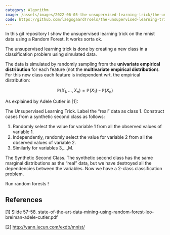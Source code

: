 ```yaml
---
category: Algorithm
image: /assets/images/2022-06-05-the-unsupervised-learning-trick/the-unsupervised-learning-trick.png
code: https://github.com/laegsgaardTroels/the-unsupervised-learning-trick
---
```

In this git repository I show the unsupervised learning trick on the mnist data using a Random Forest. It works sorta ok.<!--more-->

The unsupervised learning trick is done by creating a new class in a classification problem using simulated data.

The data is simulated by randomly sampling from the **univariate empirical distribution** for each feature (not the **multivariate empirical distribution**).
For this new class each feature is independent wrt. the empirical distribution:

$$\mathbb{P}(X_1, \dots, X_n) = \mathbb{P}(X_1) \cdots \mathbb{P}(X_n)$$

As explained by Adele Cutler in [1]:

The Unsupervised Learning Trick. Label the “real” data as class 1. Construct cases from a synthetic second class as follows:

1. Randomly select the value for variable 1 from all the observed values of variable 1.
2. Independently, randomly select the value for variable 2 from all the observed values of variable 2.
3. Similarly for variables 3,...,M.

The Synthetic Second Class. The synthetic second class has the same marginal distributions as the “real” data, but we have destroyed all the dependencies between the variables. Now we have a 2-class classification problem.

Run random forests !

## References

[1] Slide 57-58. state-of-the-art-data-mining-using-random-forest-leo-breiman-adele-cutler.pdf

[2] http://yann.lecun.com/exdb/mnist/
